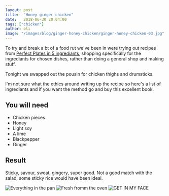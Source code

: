 ```yaml
---
layout: post
title:  "Honey ginger chicken"
date:   2018-06-30 20:04:00
tags: ["chicken"] 
author: oli
image: "/images/blog/ginger-honey-chicken/ginger-honey-chicken-03.jpg"
---
```


To try and break a bt of a food rut we've been in were trying out recipes from [Perfect Plates in 5 ingrediants](https://amzn.to/2KxnhJ6), shopping specifically for the ingrediants for chosen dishes, rather than doing a general shop and making stuff.

Tonight we swapped out the pousin for chicken thighs and drumsticks.

I'm not sure what the ethics around writing up the recipe so here's a list of ingrediants and if you want the method go and buy this excellent book.


## You will need

* Chicken pieces
* Honey
* Light soy
* A lime
* Blackpepper
* Ginger

## Result

Sticky, savour, sweat, gingery, super good.  Not a good match with the salad, some sticky rice would have been ideal.

![Everything in the pan](/images/blog/ginger-honey-chicken/ginger-honey-chicken-01.jpg)
![Fresh fromm the oven](/images/blog/ginger-honey-chicken/ginger-honey-chicken-02.jpg)
![GET IN MY FACE](/images/blog/ginger-honey-chicken/ginger-honey-chicken-03.jpg)
